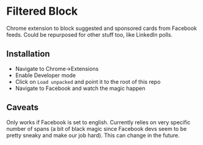 # Filtered Block
Chrome extension to block suggested and sponsored cards from Facebook feeds. 
Could be repurposed for other stuff too, like LinkedIn polls.

## Installation
- Navigate to Chrome->Extensions
- Enable Developer mode
- Click on `Load unpacked` and point it to the root of this repo
- Navigate to Facebook and watch the magic happen

## Caveats
Only works if Facebook is set to english. Currently relies on very specific number of spans (a bit of black magic since Facebook devs seem to be pretty sneaky and make our job hard). This can change in the future.
